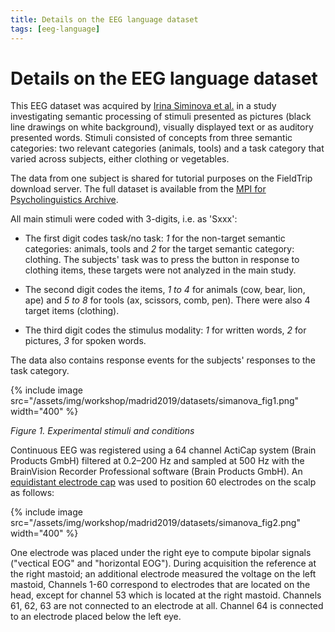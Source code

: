 ```yaml
---
title: Details on the EEG language dataset
tags: [eeg-language]
---
```


# Details on the EEG language dataset

This EEG dataset was acquired by [Irina Siminova et al.](https://doi.org/10.1371/journal.pone.0014465) in a study investigating semantic processing of stimuli presented as pictures (black line drawings on white background), visually displayed text or as auditory presented words. Stimuli consisted of concepts from three semantic categories: two relevant categories (animals, tools) and a task category that varied across subjects, either clothing or vegetables.

The data from one subject is shared for tutorial purposes on the FieldTrip download server. The full dataset is available from the [MPI for Psycholinguistics Archive](https://hdl.handle.net/1839/00-0000-0000-001B-860D-8).

All main stimuli were coded with 3-digits, i.e. as 'Sxxx':

- The first digit codes task/no task: _1_ for the non-target semantic categories: animals, tools and _2_ for the target semantic category: clothing. The subjects' task was to press the button in response to clothing items, these targets were not analyzed in the main study.

- The second digit codes the items, _1 to 4_ for animals (cow, bear, lion, ape) and _5 to 8_ for tools (ax, scissors, comb, pen). There were also 4 target items (clothing).

- The third digit codes the stimulus modality: _1_ for written words, _2_ for pictures, _3_ for spoken words.

The data also contains response events for the subjects' responses to the task category.

{% include image src="/assets/img/workshop/madrid2019/datasets/simanova_fig1.png" width="400" %}

_Figure 1. Experimental stimuli and conditions_

Continuous EEG was registered using a 64 channel ActiCap system (Brain Products GmbH) filtered at 0.2–200 Hz and sampled at 500 Hz with the BrainVision Recorder Professional software (Brain Products GmbH). An [equidistant electrode cap](/assets/img/template/layout/easycapm10.png) was used to position 60 electrodes on the scalp as follows:

{% include image src="/assets/img/workshop/madrid2019/datasets/simanova_fig2.png" width="400" %}

One electrode was placed under the right eye to compute bipolar signals ("vectical EOG" and "horizontal EOG"). During acquisition the reference at the right mastoid; an additional electrode measured the voltage on the left mastoid, Channels 1-60 correspond to electrodes that are located on the head, except for channel 53 which is located at the right mastoid. Channels 61, 62, 63 are not connected to an electrode at all. Channel 64 is connected to an electrode placed below the left eye.
